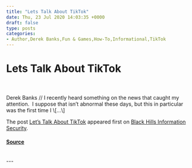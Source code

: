 ```yaml
---
title: "Lets Talk About TikTok"
date: Thu, 23 Jul 2020 14:03:35 +0000
draft: false
type: posts
categories: 
- Author,Derek Banks,Fun & Games,How-To,Informational,TikTok
---
```

# Lets Talk About TikTok

<br/>

<br/>
Derek Banks // I recently heard something on the news that caught my attention.  I suppose that isn’t abnormal these days, but this in particular was the first time I \[…\]

The post [Let’s Talk About TikTok](https://www.blackhillsinfosec.com/lets-talk-about-tiktok/) appeared first on [Black Hills Information Security](https://www.blackhillsinfosec.com).

#### [Source](https://www.blackhillsinfosec.com/lets-talk-about-tiktok/)

<br/>
---
